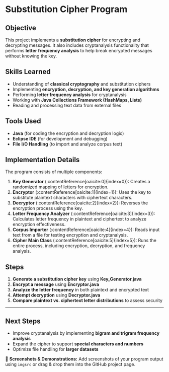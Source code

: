 # Substitution Cipher Program

## Objective
This project implements a **substitution cipher** for encrypting and decrypting messages. It also includes cryptanalysis functionality that performs **letter frequency analysis** to help break encrypted messages without knowing the key.

## Skills Learned
- Understanding of **classical cryptography** and substitution ciphers  
- Implementing **encryption, decryption, and key generation algorithms**  
- Performing **letter frequency analysis** for cryptanalysis  
- Working with **Java Collections Framework (HashMaps, Lists)**  
- Reading and processing text data from external files  

## Tools Used
- **Java** (for coding the encryption and decryption logic)  
- **Eclipse IDE** (for development and debugging)  
- **File I/O Handling** (to import and analyze corpus text)  

## Implementation Details
The program consists of multiple components:

1. **Key Generator** (&#8203;:contentReference[oaicite:0]{index=0}): Creates a randomized mapping of letters for encryption.  
2. **Encryptor** (&#8203;:contentReference[oaicite:1]{index=1}): Uses the key to substitute plaintext characters with ciphertext characters.  
3. **Decryptor** (&#8203;:contentReference[oaicite:2]{index=2}): Reverses the encryption process using the key.  
4. **Letter Frequency Analyzer** (&#8203;:contentReference[oaicite:3]{index=3}): Calculates letter frequency in plaintext and ciphertext to analyze encryption effectiveness.  
5. **Corpus Importer** (&#8203;:contentReference[oaicite:4]{index=4}): Reads input text from a file for testing encryption and cryptanalysis.  
6. **Cipher Main Class** (&#8203;:contentReference[oaicite:5]{index=5}): Runs the entire process, including encryption, decryption, and frequency analysis.  

## Steps
1. **Generate a substitution cipher key** using **Key_Generator.java**  
2. **Encrypt a message** using **Encryptor.java**  
3. **Analyze the letter frequency** in both plaintext and encrypted text  
4. **Attempt decryption** using **Decryptor.java**  
5. **Compare plaintext vs. ciphertext letter distributions** to assess security  

---

## Next Steps
- Improve cryptanalysis by implementing **bigram and trigram frequency analysis**  
- Expand the cipher to support **special characters and numbers**  
- Optimize file handling for **larger datasets**  

📌 **Screenshots & Demonstrations:** Add screenshots of your program output using `imgsrc` or drag & drop them into the GitHub project page.  
